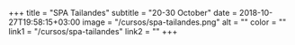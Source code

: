 +++
title = "SPA Tailandes"
subtitle = "20-30 October"
date = 2018-10-27T19:58:15+03:00
image = "/cursos/spa-tailandes.png"
alt = ""
color = ""
link1 = "/cursos/spa-tailandes"
link2 = ""
+++
